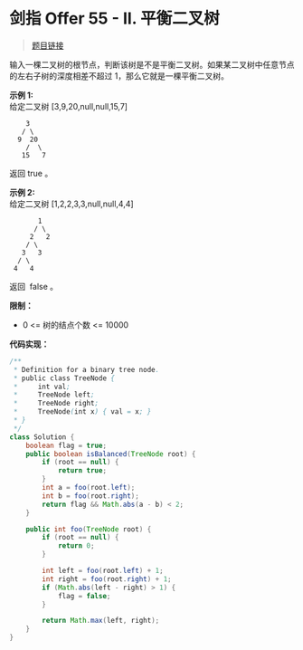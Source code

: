<!-- customize-tags:二叉树,深度优先搜索 -->

# 剑指 Offer 55 - II. 平衡二叉树

> [题目链接](https://leetcode.cn/problems/ping-heng-er-cha-shu-lcof)

输入一棵二叉树的根节点，判断该树是不是平衡二叉树。如果某二叉树中任意节点的左右子树的深度相差不超过 1，那么它就是一棵平衡二叉树。

**示例 1:**  
给定二叉树 [3,9,20,null,null,15,7]

```text
    3
   / \
  9  20
    /  \
   15   7
```

返回 true 。

**示例 2:**  
给定二叉树 [1,2,2,3,3,null,null,4,4]

```text
       1
      / \
     2   2
    / \
   3   3
  / \
 4   4
```

返回  false 。

**限制：**

- 0 <= 树的结点个数 <= 10000

**代码实现：**

```java
/**
 * Definition for a binary tree node.
 * public class TreeNode {
 *     int val;
 *     TreeNode left;
 *     TreeNode right;
 *     TreeNode(int x) { val = x; }
 * }
 */
class Solution {
    boolean flag = true;
    public boolean isBalanced(TreeNode root) {
        if (root == null) {
            return true;
        }
        int a = foo(root.left);
        int b = foo(root.right);
        return flag && Math.abs(a - b) < 2;
    }

    public int foo(TreeNode root) {
        if (root == null) {
            return 0;
        }

        int left = foo(root.left) + 1;
        int right = foo(root.right) + 1;
        if (Math.abs(left - right) > 1) {
            flag = false;
        }

        return Math.max(left, right);
    }
}
```
